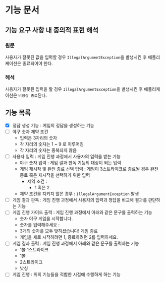 # 기능 문서

## 기능 요구 사항 내 중의적 표현 해석

### 원문

사용자가 잘못된 값을 입력할 경우 `IllegalArgumentException`을 발생시킨 후 애플리케이션은 종료되어야 한다.

### 헤석

사용자가 잘못된 입력을 할 경우 `IllegalArgumentException`을 발생시킨 후 애플리케이션은 `비정상 종료`된다.

## 기능 목록

- [x] 정답 생성 기능 : 게임의 정답을 생성하는 기능
- [ ] 야구 숫자 제약 조건
    - 입력은 3자리의 숫자
    - 각 자리의 숫자는 1 ~ 9 로 이루어짐
    - 각 자리의 숫자는 중복되지 않음
- [ ] 사용자 입력 : 게임 진행 과정에서 사용자의 입력을 받는 기능
    - 야구 숫자 입력 : 게임 결과 판독 기능의 대상이 되는 입력
    - 게임 재시작 및 완전 종료 선택 입력 : 게임이 3스트라이크로 종료될 경우 완전 종료 혹은 재시작을 선택하기 위한 입력
        - 제약 조건 :
            - 1 혹은 2
    - 제약 조건을 지키지 않은 경우 : `IllegalArgumentException` 발생
- [ ] 게임 결과 판독 : 게임 진행 과정에서 사용자의 입력과 정답을 비교해 결과를 판단하는 기능
- [ ] 게임 진행 가이드 출력 : 게임 진행 과정에서 아래와 같은 문구를 출력하는 기능
    - 숫자 야구 게임을 시작합니다.
    - 숫자를 입력해주세요 :
    - 3개의 숫자를 모두 맞히셨습니다! 게임 종료
    - 게임을 새로 시작하려면 1, 종료하려면 2를 입력하세요.
- [ ] 게임 결과 출력 : 게임 진행 과정에서 아래와 같은 문구를 출력하는 기능
    - 1볼 1스트라이크
    - 1볼
    - 2스트라이크
    - 낫싱
- [ ] 게임 진행 : 위의 기능들을 적합한 시점에 수행하게 하는 기능
